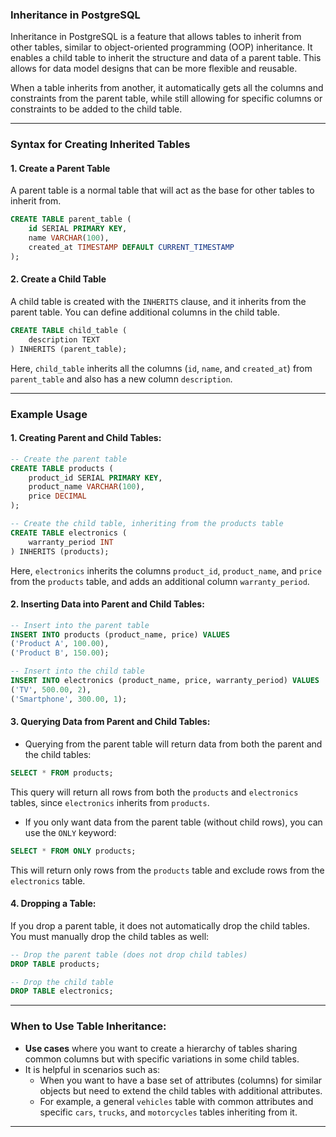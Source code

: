 ### Inheritance in PostgreSQL

Inheritance in PostgreSQL is a feature that allows tables to inherit from other tables, similar to object-oriented programming (OOP) inheritance. It enables a child table to inherit the structure and data of a parent table. This allows for data model designs that can be more flexible and reusable.

When a table inherits from another, it automatically gets all the columns and constraints from the parent table, while still allowing for specific columns or constraints to be added to the child table.

---


### Syntax for Creating Inherited Tables

#### 1. **Create a Parent Table**
   A parent table is a normal table that will act as the base for other tables to inherit from.

   ```sql
   CREATE TABLE parent_table (
       id SERIAL PRIMARY KEY,
       name VARCHAR(100),
       created_at TIMESTAMP DEFAULT CURRENT_TIMESTAMP
   );
   ```

#### 2. **Create a Child Table**
   A child table is created with the `INHERITS` clause, and it inherits from the parent table. You can define additional columns in the child table.

   ```sql
   CREATE TABLE child_table (
       description TEXT
   ) INHERITS (parent_table);
   ```

   Here, `child_table` inherits all the columns (`id`, `name`, and `created_at`) from `parent_table` and also has a new column `description`.

---

### Example Usage

#### 1. **Creating Parent and Child Tables:**

```sql
-- Create the parent table
CREATE TABLE products (
    product_id SERIAL PRIMARY KEY,
    product_name VARCHAR(100),
    price DECIMAL
);

-- Create the child table, inheriting from the products table
CREATE TABLE electronics (
    warranty_period INT
) INHERITS (products);
```

Here, `electronics` inherits the columns `product_id`, `product_name`, and `price` from the `products` table, and adds an additional column `warranty_period`.

#### 2. **Inserting Data into Parent and Child Tables:**

```sql
-- Insert into the parent table
INSERT INTO products (product_name, price) VALUES
('Product A', 100.00),
('Product B', 150.00);

-- Insert into the child table
INSERT INTO electronics (product_name, price, warranty_period) VALUES
('TV', 500.00, 2),
('Smartphone', 300.00, 1);
```

#### 3. **Querying Data from Parent and Child Tables:**

- Querying from the parent table will return data from both the parent and the child tables:

```sql
SELECT * FROM products;
```

This query will return all rows from both the `products` and `electronics` tables, since `electronics` inherits from `products`.

- If you only want data from the parent table (without child rows), you can use the `ONLY` keyword:

```sql
SELECT * FROM ONLY products;
```

This will return only rows from the `products` table and exclude rows from the `electronics` table.

#### 4. **Dropping a Table:**

If you drop a parent table, it does not automatically drop the child tables. You must manually drop the child tables as well:

```sql
-- Drop the parent table (does not drop child tables)
DROP TABLE products;

-- Drop the child table
DROP TABLE electronics;
```

---



### When to Use Table Inheritance:
- **Use cases** where you want to create a hierarchy of tables sharing common columns but with specific variations in some child tables.
- It is helpful in scenarios such as:
  - When you want to have a base set of attributes (columns) for similar objects but need to extend the child tables with additional attributes.
  - For example, a general `vehicles` table with common attributes and specific `cars`, `trucks`, and `motorcycles` tables inheriting from it.

---
